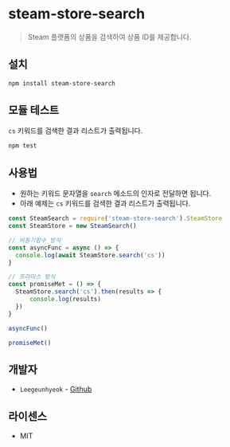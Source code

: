 # steam-store-search

> Steam 플랫폼의 상품을 검색하여 상품 ID를 제공합니다.

## 설치
```bash
npm install steam-store-search
```

## 모듈 테스트
`cs` 키워드를 검색한 결과 리스트가 출력됩니다.
```bash
npm test
```

## 사용법
- 원하는 키워드 문자열을 `search` 메소드의 인자로 전달하면 됩니다.
- 아래 예제는 `cs` 키워드를 검색한 결과 리스트가 출력됩니다.
```javascript
const SteamSearch = require('steam-store-search').SteamStore
const SteamStore = new SteamSearch()

// 비동기함수 방식
const asyncFunc = async () => {
  console.log(await SteamStore.search('cs'))
}

// 프라미스 방식
const promiseMet = () => {
  SteamStore.search('cs').then(results => {
      console.log(results)
  })
}

asyncFunc()

promiseMet()
```
## 개발자
- `Leegeunhyeok` - [Github](https://github.com/leegeunhyeok)
## 라이센스
- MIT
